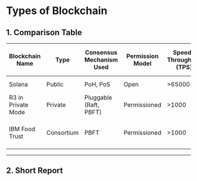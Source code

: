 <!-- Choose one platform from each category:
- Public Blockchain: (e.g., Ethereum, Bitcoin, Solana)
- Private Blockchain: (e.g., Hyperledger Fabric, R3 Corda in private mode)
- Consortium Blockchain: (e.g., R3 Corda, Quorum, IBM Food Trust) -->
# Types of Blockchain


## 1. Comparison Table

<!-- Create a comparison table or markdown sheet with the following columns for each platform:
- Blockchain Name
- Type (Public/Private/Consortium)
- Consensus Mechanism Used
- Permission Model (Open/Permissioned)
- Speed / Throughput (TPS if available)
- Smart Contract Support (Y/N + Language)
- Token Support (Native or not)
- Typical Use Case
- Notable Technical Feature (e.g., privacy, pluggable consensus) -->
| Blockchain Name | Type | Consensus Mechanism Used | Permission Model | Speed / Throughput (TPS) | Smart Contract Support (Language) | Token Support | Typical Use Case | Notable Technical Feature |
|-----------------|------|--------------------------|------------------|--------------------|------------------------|---------------|------------------|---------------------------|
| Solana | Public | PoH, PoS | Open | >65000 | Y (Rust, C, C++) | Native | dApps, DeFi, NFTs | High TPS, low latency |
| R3 in Private Mode | Private | Pluggable (Raft, PBFT) | Permissioned | >1000 | Y (Kotlin, Java) | Not native | B2B, FinTech, ERP | Privacy, P2P transactions |
| IBM Food Trust | Consortium | PBFT | Permissioned | >1000 | Y ( Go, Java, Node.js) | Not native | Supply chain, food traceability | Privacy, modularity |

---

## 2. Short Report

<!-- 2. Write a Short Report (150–200 words):
- Compare and contrast the technical capabilities of each.
- Which platform would you choose for:
- A decentralized app?
- A supply chain network among known partners?
- An inter-bank financial application?
- Justify your choice based on technical points. -->


